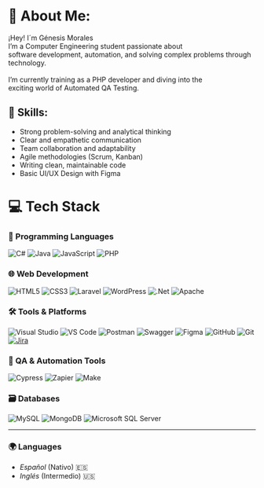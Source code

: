 # 💫 About Me:
¡Hey! I´m Génesis Morales<br>
I’m a Computer Engineering student passionate about <br>
software development, automation, and solving complex problems through technology.<br><br>
I’m currently training as a PHP developer and diving into the <br>
exciting world of Automated QA Testing.<br>

## 🧠 Skills:
- Strong problem-solving and analytical thinking  
- Clear and empathetic communication  
- Team collaboration and adaptability  
- Agile methodologies (Scrum, Kanban)  
- Writing clean, maintainable code  
- Basic UI/UX Design with Figma  

# 💻 Tech Stack

### 🧠 Programming Languages  
![C#](https://img.shields.io/badge/c%23-%23239120.svg?style=for-the-badge&logo=csharp&logoColor=white) ![Java](https://img.shields.io/badge/java-%23ED8B00.svg?style=for-the-badge&logo=openjdk&logoColor=white) ![JavaScript](https://img.shields.io/badge/javascript-%23323330.svg?style=for-the-badge&logo=javascript&logoColor=%23F7DF1E) ![PHP](https://img.shields.io/badge/php-%23777BB4.svg?style=for-the-badge&logo=php&logoColor=white)

### 🌐 Web Development  
![HTML5](https://img.shields.io/badge/html5-%23E34F26.svg?style=for-the-badge&logo=html5&logoColor=white) ![CSS3](https://img.shields.io/badge/css3-%231572B6.svg?style=for-the-badge&logo=css3&logoColor=white) ![Laravel](https://img.shields.io/badge/laravel-%23FF2D20.svg?style=for-the-badge&logo=laravel&logoColor=white) ![WordPress](https://img.shields.io/badge/WordPress-%23117AC9.svg?style=for-the-badge&logo=WordPress&logoColor=white) ![.Net](https://img.shields.io/badge/.NET-5C2D91?style=for-the-badge&logo=.net&logoColor=white) ![Apache](https://img.shields.io/badge/apache-%23D42029.svg?style=for-the-badge&logo=apache&logoColor=white)

### 🛠 Tools & Platforms  
![Visual Studio](https://img.shields.io/badge/Visual%20Studio-5C2D91.svg?style=for-the-badge&logo=visual-studio&logoColor=white) ![VS Code](https://img.shields.io/badge/VS%20Code-007ACC.svg?style=for-the-badge&logo=visual-studio-code&logoColor=white) ![Postman](https://img.shields.io/badge/Postman-FF6C37.svg?style=for-the-badge&logo=postman&logoColor=white) ![Swagger](https://img.shields.io/badge/Swagger-%2385EA2D.svg?style=for-the-badge&logo=swagger&logoColor=black) ![Figma](https://img.shields.io/badge/figma-%23F24E1E.svg?style=for-the-badge&logo=figma&logoColor=white) ![GitHub](https://img.shields.io/badge/github-%23121011.svg?style=for-the-badge&logo=github&logoColor=white) ![Git](https://img.shields.io/badge/git-%23F05033.svg?style=for-the-badge&logo=git&logoColor=white)  [![Jira](https://img.shields.io/badge/Jira-0052CC?style=for-the-badge&logo=jira&logoColor=white)](https://www.atlassian.com/software/jira)

### 🧪 QA & Automation Tools  
![Cypress](https://img.shields.io/badge/Cypress-17202C?style=for-the-badge&logo=cypress&logoColor=white) ![Zapier](https://img.shields.io/badge/Zapier-FF4A00?style=for-the-badge&logo=zapier&logoColor=white) ![Make](https://img.shields.io/badge/Make-9C66FF?style=for-the-badge&logo=make&logoColor=white)

### 🗃 Databases  
![MySQL](https://img.shields.io/badge/mysql-4479A1.svg?style=for-the-badge&logo=mysql&logoColor=white) ![MongoDB](https://img.shields.io/badge/MongoDB-%234ea94b.svg?style=for-the-badge&logo=mongodb&logoColor=white) ![Microsoft SQL Server](https://img.shields.io/badge/Microsoft%20SQL%20Server-CC2927?style=for-the-badge&logo=microsoft%20sql%20server&logoColor=white)


---

### 🌍 Languages
- *Español* (Nativo) 🇪🇸  
- *Inglés* (Intermedio) 🇺🇸
